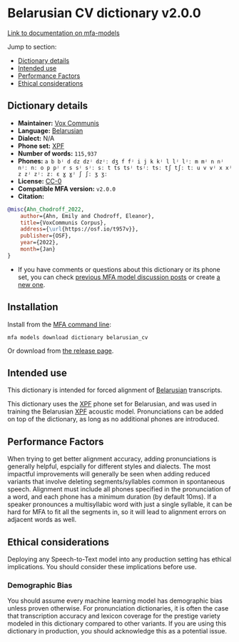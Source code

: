 
# Belarusian CV dictionary v2.0.0

[Link to documentation on mfa-models](https://mfa-models.readthedocs.io/en/main/dictionary/belarusian_cv.html)

Jump to section:

- [Dictionary details](#dictionary-details)
- [Intended use](#intended-use)
- [Performance Factors](#performance-factors)
- [Ethical considerations](#ethical-considerations)

## Dictionary details

- **Maintainer:** [Vox Communis](https://osf.io/t957v/)
- **Language:** [Belarusian](https://en.wikipedia.org/wiki/Belarusian_language)
- **Dialect:** N/A
- **Phone set:** [XPF](https://github.com/CohenPr-XPF/XPF)
- **Number of words:** `115,937`
- **Phones:** `a b bʲ d dz dzʲ dzʲː dʒ f fʲ i j k kʲ l lʲ lʲː m mʲ n nʲ nʲː nː o p pʲ r s sʲ sʲː sː t ts tsʲ tsʲː tsː tʃ tʃː tː u v vʲ x xʲ z zʲ zʲː zː ɛ ɣ ɣʲ ʃ ʃː ʒ ʒː`
- **License:** [CC-0](https://creativecommons.org/publicdomain/zero/1.0/)
- **Compatible MFA version:** `v2.0.0`
- **Citation:**

```bibtex
@misc{Ahn_Chodroff_2022,
	author={Ahn, Emily and Chodroff, Eleanor},
	title={VoxCommunis Corpus},
	address={\url{https://osf.io/t957v}},
	publisher={OSF},
	year={2022},
	month={Jan}
}
```

- If you have comments or questions about this dictionary or its phone set, you can check [previous MFA model discussion posts](https://github.com/MontrealCorpusTools/mfa-models/discussions?discussions_q=Belarusian+CV+dictionary+v2.0.0) or create [a new one](https://github.com/MontrealCorpusTools/mfa-models/discussions/new).

## Installation

Install from the [MFA command line](https://montreal-forced-aligner.readthedocs.io/en/latest/user_guide/models/index.html):

```
mfa models download dictionary belarusian_cv
```

Or download from [the release page](https://github.com/MontrealCorpusTools/mfa-models/releases/tag/dictionary-belarusian_cv-v2.0.0).

## Intended use

This dictionary is intended for forced alignment of [Belarusian](https://en.wikipedia.org/wiki/Belarusian_language) transcripts.

This dictionary uses the [XPF](https://github.com/CohenPr-XPF/XPF) phone set for Belarusian, and was used in training the Belarusian [XPF](https://github.com/CohenPr-XPF/XPF) acoustic model. Pronunciations can be added on top of the dictionary, as long as no additional phones are introduced.

## Performance Factors

When trying to get better alignment accuracy, adding pronunciations is generally helpful, espcially for different styles and dialects. The most impactful improvements will generally be seen when adding reduced variants that involve deleting segments/syllables common in spontaneous speech.  Alignment must include all phones specified in the pronunciation of a word, and each phone has a minimum duration (by default 10ms). If a speaker pronounces a multisyllabic word with just a single syllable, it can be hard for MFA to fit all the segments in, so it will lead to alignment errors on adjacent words as well.

## Ethical considerations

Deploying any Speech-to-Text model into any production setting has ethical implications. You should consider these implications before use.

### Demographic Bias

You should assume every machine learning model has demographic bias unless proven otherwise. For pronunciation dictionaries, it is often the case that transcription accuracy and lexicon coverage for the prestige variety modeled in this dictionary compared to other variants. If you are using this dictionary in production, you should acknowledge this as a potential issue.
